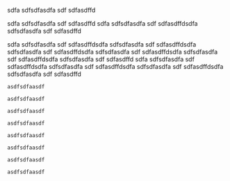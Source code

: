 sdfa
sdfsdfasdfa
sdf
sdfasdffd

sdfa
sdfsdfasdfa
sdf
sdfasdffd
sdfa
sdfsdfasdfa
sdf
sdfasdffdsdfa
sdfsdfasdfa
sdf
sdfasdffd


sdfa
sdfsdfasdfa
sdf
sdfasdffdsdfa
sdfsdfasdfa
sdf
sdfasdffdsdfa
sdfsdfasdfa
sdf
sdfasdffdsdfa
sdfsdfasdfa
sdf
sdfasdffdsdfa
sdfsdfasdfa
sdf
sdfasdffdsdfa
sdfsdfasdfa
sdf
sdfasdffd
sdfa
sdfsdfasdfa
sdf
sdfasdffdsdfa
sdfsdfasdfa
sdf
sdfasdffdsdfa
sdfsdfasdfa
sdf
sdfasdffdsdfa
sdfsdfasdfa
sdf
sdfasdffd

```
asdfsdfaasdf
```


```
asdfsdfaasdf
```



```
asdfsdfaasdf
```



```
asdfsdfaasdf
```

```
asdfsdfaasdf
```



```
asdfsdfaasdf
```

```
asdfsdfaasdf
```



```
asdfsdfaasdf
```
